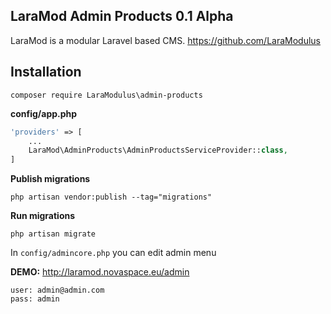 LaraMod Admin Products 0.1 Alpha
----------------------------
LaraMod is a modular Laravel based CMS.
https://github.com/LaraModulus

Installation
---------------
```
composer require LaraModulus\admin-products
```
 **config/app.php**
 
```php 
'providers' => [
    ...
    LaraMod\AdminProducts\AdminProductsServiceProvider::class,
]
```
**Publish migrations**
```
php artisan vendor:publish --tag="migrations"
```
**Run migrations**
```
php artisan migrate
```

In `config/admincore.php` you can edit admin menu

**DEMO:** http://laramod.novaspace.eu/admin
```
user: admin@admin.com
pass: admin